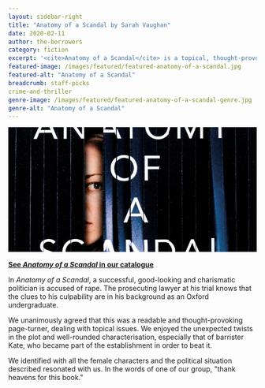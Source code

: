 ```yaml
---
layout: sidebar-right
title: "Anatomy of a Scandal by Sarah Vaughan"
date: 2020-02-11
author: the-borrowers
category: fiction
excerpt: '<cite>Anatomy of a Scandal</cite> is a topical, thought-provoking page-turner with well-rounded, sympathetic characters.'
featured-image: /images/featured/featured-anatomy-of-a-scandal.jpg
featured-alt: "Anatomy of a Scandal"
breadcrumb: staff-picks
crime-and-thriller
genre-image: /images/featured/featured-anatomy-of-a-scandal-genre.jpg
genre-alt: "Anatomy of a Scandal"
---
```


![Anatomy of a Scandal](/images/featured/featured-anatomy-of-a-scandal.jpg)

**[See <cite>Anatomy of a Scandal</cite> in our catalogue](https://suffolk.spydus.co.uk/cgi-bin/spydus.exe/ENQ/OPAC/BIBENQ?BRN=2407274)**

In <cite>Anatomy of a Scandal</cite>, a successful, good-looking and charismatic politician is accused of rape. The prosecuting lawyer at his trial knows that the clues to his culpability are in his background as an Oxford undergraduate.

We unanimously agreed that this was a readable and thought-provoking page-turner, dealing with topical issues. We enjoyed the unexpected twists in the plot and well-rounded characterisation, especially that of barrister Kate, who became part of the establishment in order to beat it.

We identified with all the female characters and the political situation described resonated with us. In the words of one of our group, "thank heavens for this book."
